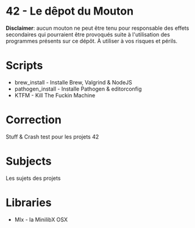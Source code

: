 42 - Le dêpot du Mouton
=======================
**Disclaimer**: aucun mouton ne peut être tenu pour responsable des effets secondaires qui pourraient être provoqués suite à l'utilisation des programmes présents sur ce dépôt. À utiliser à vos risques et périls.


Scripts
=======
* brew_install - Installe Brew, Valgrind & NodeJS
* pathogen_install - Installe Pathogen & editorconfig
* KTFM - Kill The Fuckin Machine


Correction
==========
Stuff & Crash test pour les projets 42

Subjects
========
Les sujets des projets


Libraries
=========
* Mlx - la MinilibX OSX